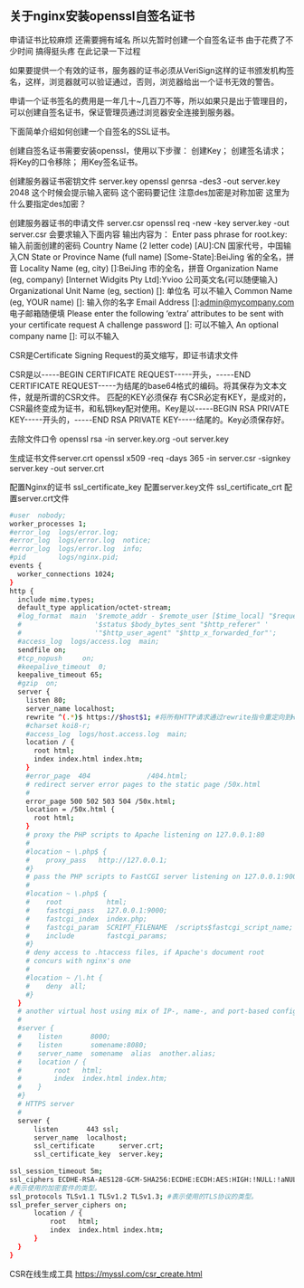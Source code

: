 
## 关于nginx安装openssl自签名证书
申请证书比较麻烦 还需要拥有域名 所以先暂时创建一个自签名证书 
由于花费了不少时间 搞得挺头疼 在此记录一下过程

如果要提供一个有效的证书，服务器的证书必须从VeriSign这样的证书颁发机构签名，这样，浏览器就可以验证通过，否则，浏览器给出一个证书无效的警告。

申请一个证书签名的费用是一年几十~几百刀不等，所以如果只是出于管理目的，可以创建自签名证书，保证管理员通过浏览器安全连接到服务器。

下面简单介绍如何创建一个自签名的SSL证书。

创建自签名证书需要安装openssl，使用以下步骤：
创建Key；
创建签名请求；
将Key的口令移除；
用Key签名证书。



创建服务器证书密钥文件 server.key
openssl genrsa -des3 -out server.key 2048
这个时候会提示输入密码 这个密码要记住
注意des加密是对称加密 这里为什么要指定des加密？

创建服务器证书的申请文件 server.csr
openssl req -new -key server.key -out server.csr
会要求输入下面内容
输出内容为：
Enter pass phrase for root.key: 输入前面创建的密码
Country Name (2 letter code) [AU]:CN   国家代号，中国输入CN
State or Province Name (full name) [Some-State]:BeiJing   省的全名，拼音
Locality Name (eg, city) []:BeiJing  市的全名，拼音
Organization Name (eg, company) [Internet Widgits Pty Ltd]:Yvioo  公司英文名(可以随便输入)
Organizational Unit Name (eg, section) []:  单位名 可以不输入
Common Name (eg, YOUR name) []: 输入你的名字
Email Address []:admin@mycompany.com  电子邮箱随便填
Please enter the following ‘extra’ attributes
to be sent with your certificate request
A challenge password []:  可以不输入
An optional company name []:   可以不输入

CSR是Certificate Signing Request的英文缩写，即证书请求文件

CSR是以-----BEGIN CERTIFICATE REQUEST-----开头，-----END CERTIFICATE REQUEST-----为结尾的base64格式的编码。将其保存为文本文件，就是所谓的CSR文件。
匹配的KEY必须保存
有CSR必定有KEY，是成对的，CSR最终变成为证书，和私钥key配对使用。Key是以-----BEGIN RSA PRIVATE KEY-----开头的，-----END RSA PRIVATE KEY-----结尾的。Key必须保存好。


去除文件口令
openssl rsa -in server.key.org -out server.key

生成证书文件server.crt
openssl x509 -req -days 365 -in server.csr -signkey server.key -out server.crt


配置Nginx的证书 
ssl_certificate_key 配置server.key文件
ssl_certificate_crt 配置server.crt文件




```bash
#user  nobody;
worker_processes 1;
#error_log  logs/error.log;
#error_log  logs/error.log  notice;
#error_log  logs/error.log  info;
#pid        logs/nginx.pid;
events {
  worker_connections 1024;
}
http {
  include mime.types;
  default_type application/octet-stream;
  #log_format  main  '$remote_addr - $remote_user [$time_local] "$request" '
  #                  '$status $body_bytes_sent "$http_referer" '
  #                  '"$http_user_agent" "$http_x_forwarded_for"';
  #access_log  logs/access.log  main;
  sendfile on;
  #tcp_nopush     on;
  #keepalive_timeout  0;
  keepalive_timeout 65;
  #gzip  on;
  server {
    listen 80;
    server_name localhost;
    rewrite ^(.*)$ https://$host$1; #将所有HTTP请求通过rewrite指令重定向到HTTPS
    #charset koi8-r;
    #access_log  logs/host.access.log  main;
    location / {
      root html;
      index index.html index.htm;
    }
    #error_page  404              /404.html;
    # redirect server error pages to the static page /50x.html
    #
    error_page 500 502 503 504 /50x.html;
    location = /50x.html {
      root html;
    }
    # proxy the PHP scripts to Apache listening on 127.0.0.1:80
    #
    #location ~ \.php$ {
    #    proxy_pass   http://127.0.0.1;
    #}
    # pass the PHP scripts to FastCGI server listening on 127.0.0.1:9000
    #
    #location ~ \.php$ {
    #    root           html;
    #    fastcgi_pass   127.0.0.1:9000;
    #    fastcgi_index  index.php;
    #    fastcgi_param  SCRIPT_FILENAME  /scripts$fastcgi_script_name;
    #    include        fastcgi_params;
    #}
    # deny access to .htaccess files, if Apache's document root
    # concurs with nginx's one
    #
    #location ~ /\.ht {
    #    deny  all;
    #}
  }
  # another virtual host using mix of IP-, name-, and port-based configuration
  #
  #server {
  #    listen       8000;
  #    listen       somename:8080;
  #    server_name  somename  alias  another.alias;
  #    location / {
  #        root   html;
  #        index  index.html index.htm;
  #    }
  #}
  # HTTPS server
  #
  server {
      listen       443 ssl;
      server_name  localhost;
      ssl_certificate      server.crt;
      ssl_certificate_key  server.key;
    
ssl_session_timeout 5m;
ssl_ciphers ECDHE-RSA-AES128-GCM-SHA256:ECDHE:ECDH:AES:HIGH:!NULL:!aNULL:!MD5:!ADH:!RC4;
#表示使用的加密套件的类型。
ssl_protocols TLSv1.1 TLSv1.2 TLSv1.3; #表示使用的TLS协议的类型。
ssl_prefer_server_ciphers on;
      location / {
          root   html;
          index  index.html index.htm;
      }
  }
}

```

CSR在线生成工具
https://myssl.com/csr_create.html
